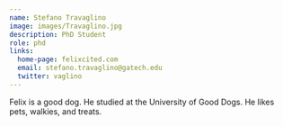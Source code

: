 ```yaml
---
name: Stefano Travaglino
image: images/Travaglino.jpg
description: PhD Student
role: phd
links:
  home-page: felixcited.com
  email: stefano.travaglino@gatech.edu
  twitter: vaglino
---
```


Felix is a good dog.
He studied at the University of Good Dogs.
He likes pets, walkies, and treats.
